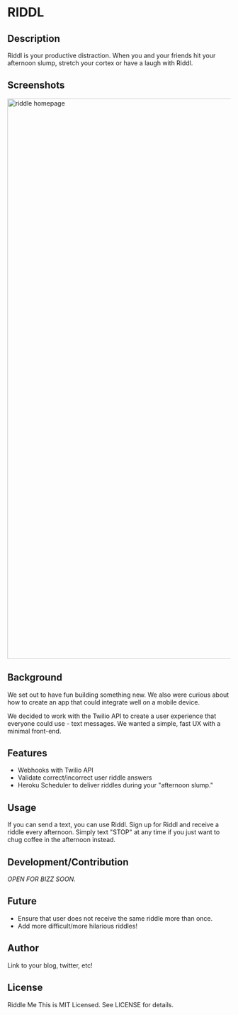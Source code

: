 # RIDDL

## Description

Riddl is your productive distraction. When you and your friends hit your afternoon slump, stretch your cortex or have a laugh with Riddl.

## Screenshots

<img width="1265" alt="riddle homepage" src="https://cloud.githubusercontent.com/assets/10355200/10135759/837814ee-65be-11e5-98dc-faac195bd0b3.png">

## Background

We set out to have fun building something new. We also were curious about how to create an app that could integrate well on a mobile device.

We decided to work with the Twilio API to create a user experience that everyone could use - text messages. We wanted a simple, fast UX with a minimal front-end.

## Features

* Webhooks with Twilio API
* Validate correct/incorrect user riddle answers
* Heroku Scheduler to deliver riddles during your "afternoon slump."

## Usage

If you can send a text, you can use Riddl. Sign up for Riddl and receive a riddle every afternoon. Simply text "STOP" at any time if you just want to chug coffee in the afternoon instead.

## Development/Contribution

*OPEN FOR BIZZ SOON.*

## Future

* Ensure that user does not receive the same riddle more than once.
* Add more difficult/more hilarious riddles!

## Author

Link to your blog, twitter, etc!

## License

Riddle Me This is MIT Licensed. See LICENSE for details.

